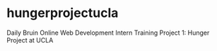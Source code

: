 # hungerprojectucla
Daily Bruin Online Web Development Intern Training Project 1: Hunger Project at UCLA
